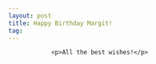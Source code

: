 ```yaml
---
layout: post
title: Happy Birthday Margit!
tag: 
---
```



                <p>All the best wishes!</p>
            
